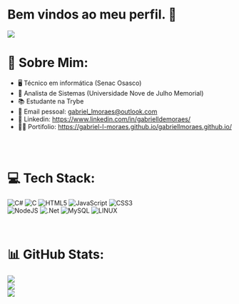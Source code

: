 # Bem vindos ao meu perfil. 🪿

[![](https://visitcount.itsvg.in/api?id=Gabriel-L-Moraes&icon=0&color=0)](https://visitcount.itsvg.in)


# 🤙 Sobre Mim:
* 🖥️ Técnico em informática (Senac Osasco)<br>
* 🧠 Analista de Sistemas (Universidade Nove de Julho Memorial)<br> 
* 📚 Estudante na Trybe <br>
* 📧 Email pessoal: gabriel_lmoraes@outlook.com<br>
* 👨 Linkedin: https://www.linkedin.com/in/gabrielldemoraes/<br>
* 👨‍🎓 Portifolio: https://gabriel-l-moraes.github.io/gabriellmoraes.github.io/

<br>
<br>

# 💻 Tech Stack:
![C#](https://img.shields.io/badge/c%23-%23239120.svg?style=flat&logo=c-sharp&logoColor=white) ![C](https://img.shields.io/badge/c-%2300599C.svg?style=flat&logo=c&logoColor=white) ![HTML5](https://img.shields.io/badge/html5-%23E34F26.svg?style=flat&logo=html5&logoColor=white) ![JavaScript](https://img.shields.io/badge/javascript-%23323330.svg?style=flat&logo=javascript&logoColor=%23F7DF1E) ![CSS3](https://img.shields.io/badge/css3-%231572B6.svg?style=flat&logo=css3&logoColor=white) <br>![NodeJS](https://img.shields.io/badge/node.js-6DA55F?style=flat&logo=node.js&logoColor=white) ![.Net](https://img.shields.io/badge/.NET-5C2D91?style=flat&logo=.net&logoColor=white) ![MySQL](https://img.shields.io/badge/mysql-%2300f.svg?style=flat&logo=mysql&logoColor=white) ![LINUX](https://img.shields.io/badge/Linux-FCC624?style=flat&logo=linux&logoColor=black)

<br>

# 📊 GitHub Stats:
![](https://github-readme-stats.vercel.app/api?username=Gabriel-L-Moraes&theme=nightowl&hide_border=false&include_all_commits=false&count_private=false)<br>
![](https://github-readme-streak-stats.herokuapp.com/?user=Gabriel-L-Moraes&theme=nightowl&hide_border=false)<br>
![](https://github-readme-stats.vercel.app/api/top-langs/?username=Gabriel-L-Moraes&theme=nightowl&hide_border=false&include_all_commits=false&count_private=false&layout=compact)





